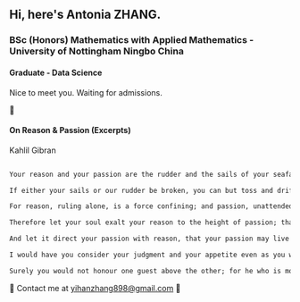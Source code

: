 ## Hi, here's Antonia ZHANG.

### BSc (Honors) Mathematics with Applied Mathematics - University of Nottingham Ningbo China

#### Graduate - Data Science
Nice to meet you. Waiting for admissions.
        
:construction:    

#### On Reason & Passion (Excerpts)                                      
Kahlil Gibran
```markdown

Your reason and your passion are the rudder and the sails of your seafaring soul.

If either your sails or our rudder be broken, you can but toss and drift, or else be held at a standstil in mid-seas.

For reason, ruling alone, is a force confining; and passion, unattended, is a flame that burns to its own destruction.

Therefore let your soul exalt your reason to the height of passion; that it may sing;

And let it direct your passion with reason, that your passion may live through its own daily resurrection, and like the phoenix rise above its own ashes.

I would have you consider your judgment and your appetite even as you would two loved guests in your house.

Surely you would not honour one guest above the other; for he who is more mindful of one loses the love and the faith of both.

```      
                                  
:beers:
Contact me at yihanzhang898@gmail.com
:beers:

